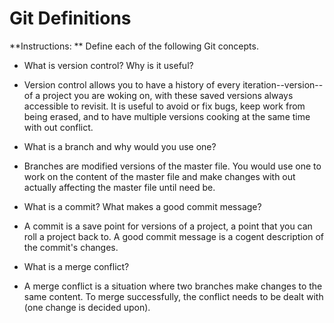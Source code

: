 # Git Definitions

**Instructions: ** Define each of the following Git concepts.

* What is version control?  Why is it useful?
 - Version control allows you to have a history of every iteration--version--of a project you are woking on, with these saved versions always accessible to revisit. It is useful to avoid or fix bugs, keep work from being erased, and to have multiple versions cooking at the same time with out conflict.

* What is a branch and why would you use one?
 - Branches are modified versions of the master file. You would use one to work on the content of the master file and make changes with out actually affecting the master file until need be.

* What is a commit? What makes a good commit message?
 - A commit is a save point for versions of a project, a point that you can roll a project back to. A good commit message is a cogent description of the commit's changes.

* What is a merge conflict?
 - A merge conflict is a situation where two branches make changes to the same content. To merge successfully, the conflict needs to be dealt with (one change is decided upon).